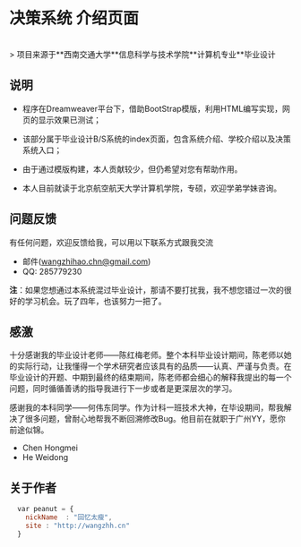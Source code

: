 # 决策系统 介绍页面

<br>
> 项目来源于**西南交通大学**信息科学与技术学院**计算机专业**毕业设计
<br>


## 说明

* 程序在Dreamweaver平台下，借助BootStrap模版，利用HTML编写实现，网页的显示效果已测试；


* 该部分属于毕业设计B/S系统的index页面，包含系统介绍、学校介绍以及决策系统入口；


* 由于通过模版构建，本人贡献较少，但仍希望对您有帮助作用。
 

* 本人目前就读于北京航空航天大学计算机学院，专硕，欢迎学弟学妹咨询。


## 问题反馈
有任何问题，欢迎反馈给我，可以用以下联系方式跟我交流

* 邮件(wangzhihao.chn@gmail.com)
* QQ: 285779230

**注**：如果您想通过本系统混过毕业设计，那请不要打扰我，我不想您错过一次的很好的学习机会。玩了四年，也该努力一把了。


## 感激
十分感谢我的毕业设计老师——陈红梅老师。整个本科毕业设计期间，陈老师以她的实际行动，让我懂得一个学术研究者应该具有的品质——认真、严谨与负责。在毕业设计的开题、中期到最终的结束期间，陈老师都会细心的解释我提出的每一个问题，同时循循善诱的指导我进行下一步或者是更深层次的学习。

感谢我的本科同学——何伟东同学。作为计科一班技术大神，在毕设期间，帮我解决了很多问题，曾耐心地帮我不断回溯修改Bug。他目前在就职于广州YY，愿你前途似锦。

* Chen Hongmei
* He Weidong

## 关于作者

```javascript
  var peanut = {
    nickName  : "回忆太瘦",
    site : "http://wangzhh.cn"
  }
```

